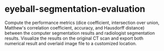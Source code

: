 # eyeball-segmentation-evaluation
Compute the performance metrics (dice coefficient, intersection over union, Matthew's correlation coefficient, accuracy, and Hausdorff distance) between the computer segmentation results and radiologist segmentation results. Visualize the results on the original CT scan and export both numerical result and overlaid image file to a customized location.
